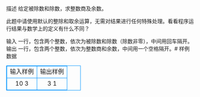# 
描述
给定被除数和除数，求整数商及余数。

此题中请使用默认的整除和取余运算，无需对结果进行任何特殊处理。看看程序运行结果与数学上的定义有什么不同？

输入
一行，包含两个整数，依次为被除数和除数（除数非零），中间用回车隔开。
输出
一行，包含两个整数，依次为整数商和余数，中间用一个空格隔开。# 样例数据
<style>
        table,table tr th, table tr td { border:1px solid #0094ff; }
        table { width: 200px; min-height: 25px; line-height: 25px; text-align: center; border-collapse: collapse;}   
    </style>
<table>
	<tr>
		<td>输入样例</td>
		<td>输出样例</td>
	</tr>
<tr><td>10 3</td><td>3 1</td></tr></table>
